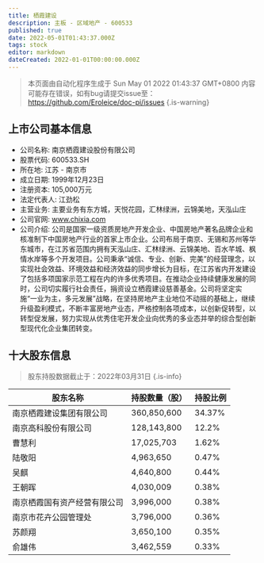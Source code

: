 ```yaml
---
title: 栖霞建设
description: 主板 - 区域地产 - 600533
published: true
date: 2022-05-01T01:43:37.000Z
tags: stock
editor: markdown
dateCreated: 2022-01-01T00:00:00.000Z
---
```


> 本页面由自动化程序生成于 Sun May 01 2022 01:43:37 GMT+0800
> 内容可能存在错误，如有bug请提交issue至：https://github.com/Eroleice/doc-pi/issues
{.is-warning}

## 上市公司基本信息
- 公司名称: 南京栖霞建设股份有限公司
- 股票代码: 600533.SH
- 所在地: 江苏 - 南京市
- 成立日期: 1999年12月23日
- 注册资本: 105,000万元
- 法定代表人: 江劲松
- 主营业务: 主要业务有东方城，天悦花园，汇林绿洲，云锦美地，天泓山庄
- 公司官网: www.chixia.com
- 公司介绍: 公司是国家一级资质房地产开发企业、中国房地产著名品牌企业和核准制下中国房地产行业的首家上市企业。公司布局于南京、无锡和苏州等华东城市，在江苏省范围内拥有天泓山庄、汇林绿洲、云锦美地、百水芊城、枫情水岸等多个开发项目。公司秉承“诚信、专业、创新、完美”的经营理念，以实现社会效益、环境效益和经济效益的同步增长为目标，在江苏省内开发建设了包括多项国家示范工程在内的许多优秀项目。在推动企业持续健康发展的同时，公司切实履行社会责任，捐资设立栖霞建设慈善基金。公司将坚定实施“一业为主，多元发展”战略，在坚持房地产主业地位不动摇的基础上，继续升级盈利模式，不断丰富房地产业态，严格控制各项成本，以创新促转型，以转型促发展，努力实现从优秀住宅开发企业向优秀的多业态并举的综合型创新型现代化企业集团转变。


## 十大股东信息
> 股东持股数据截止于：2022年03月31日
{.is-info}

| 股东名称 | 持股数量（股） | 持股比例 |
| --- | --- | --- |
| 南京栖霞建设集团有限公司 | 360,850,600 | 34.37% |
| 南京高科股份有限公司 | 128,143,800 | 12.2% |
| 曹慧利 | 17,025,703 | 1.62% |
| 陆敬阳 | 4,963,650 | 0.47% |
| 吴麒 | 4,640,800 | 0.44% |
| 王朝晖 | 4,030,009 | 0.38% |
| 南京栖霞国有资产经营有限公司 | 3,996,000 | 0.38% |
| 南京市花卉公园管理处 | 3,796,000 | 0.36% |
| 苏颜翔 | 3,650,100 | 0.35% |
| 俞雄伟 | 3,462,559 | 0.33% |




